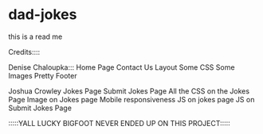 # dad-jokes

this is a read me

Credits::::

Denise Chaloupka:::
Home Page
Contact Us
Layout
Some CSS
Some Images
Pretty Footer


Joshua Crowley
Jokes Page
Submit Jokes Page
All the CSS on the Jokes Page
Image on Jokes page
Mobile responsiveness
JS on jokes page
JS on Submit Jokes Page


:::::YALL LUCKY BIGFOOT NEVER ENDED UP ON THIS PROJECT:::::
